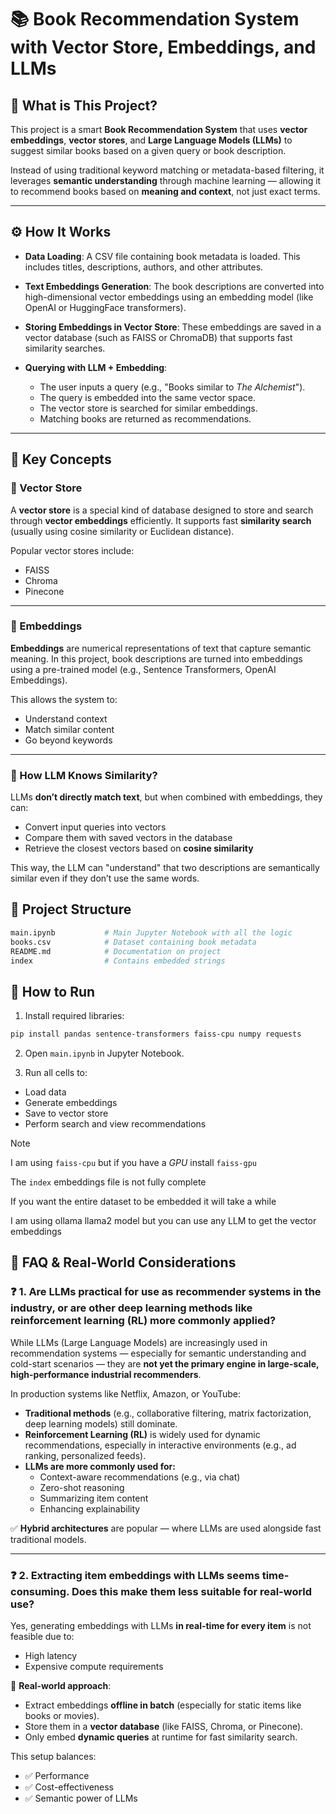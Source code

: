 # 📚 Book Recommendation System with Vector Store, Embeddings, and LLMs

## 🧠 What is This Project?

This project is a smart **Book Recommendation System** that uses **vector embeddings**, **vector stores**, and **Large Language Models (LLMs)** to suggest similar books based on a given query or book description.

Instead of using traditional keyword matching or metadata-based filtering, it leverages **semantic understanding** through machine learning — allowing it to recommend books based on **meaning and context**, not just exact terms.

---

## ⚙️ How It Works

- **Data Loading**: A CSV file containing book metadata is loaded. This includes titles, descriptions, authors, and other attributes.

- **Text Embeddings Generation**: The book descriptions are converted into high-dimensional vector embeddings using an embedding model (like OpenAI or HuggingFace transformers).

- **Storing Embeddings in Vector Store**: These embeddings are saved in a vector database (such as FAISS or ChromaDB) that supports fast similarity searches.

- **Querying with LLM + Embedding**:
  - The user inputs a query (e.g., "Books similar to *The Alchemist*").
  - The query is embedded into the same vector space.
  - The vector store is searched for similar embeddings.
  - Matching books are returned as recommendations.

---

## 🧩 Key Concepts

### 🧾 Vector Store

A **vector store** is a special kind of database designed to store and search through **vector embeddings** efficiently. It supports fast **similarity search** (usually using cosine similarity or Euclidean distance).

Popular vector stores include:
- FAISS
- Chroma
- Pinecone

---

### 🧠 Embeddings

**Embeddings** are numerical representations of text that capture semantic meaning. In this project, book descriptions are turned into embeddings using a pre-trained model (e.g., Sentence Transformers, OpenAI Embeddings).

This allows the system to:
- Understand context
- Match similar content
- Go beyond keywords

---

### 🧮 How LLM Knows Similarity?

LLMs **don’t directly match text**, but when combined with embeddings, they can:
- Convert input queries into vectors
- Compare them with saved vectors in the database
- Retrieve the closest vectors based on **cosine similarity**

This way, the LLM can "understand" that two descriptions are semantically similar even if they don’t use the same words.


## 📂 Project Structure

```bash
main.ipynb           # Main Jupyter Notebook with all the logic
books.csv            # Dataset containing book metadata
README.md            # Documentation on project
index                # Contains embedded strings
```

## 🚀 How to Run
1. Install required libraries:

```bash
pip install pandas sentence-transformers faiss-cpu numpy requests
```

2. Open `main.ipynb` in Jupyter Notebook.

3. Run all cells to:
- Load data
- Generate embeddings
- Save to vector store
- Perform search and view recommendations

> [!NOTE]
>
> I am using `faiss-cpu` but if you have a *GPU* install `faiss-gpu`
>
> The `index` embeddings file is not fully complete
>
> If you want the entire dataset to be embedded it will take a while
>
> I am using ollama llama2 model but you can use any LLM to get the vector embeddings

## 🧠 FAQ & Real-World Considerations

### ❓ 1. Are LLMs practical for use as recommender systems in the industry, or are other deep learning methods like reinforcement learning (RL) more commonly applied?

While LLMs (Large Language Models) are increasingly used in recommendation systems — especially for semantic understanding and cold-start scenarios — they are **not yet the primary engine in large-scale, high-performance industrial recommenders**.

In production systems like Netflix, Amazon, or YouTube:

- **Traditional methods** (e.g., collaborative filtering, matrix factorization, deep learning models) still dominate.
- **Reinforcement Learning (RL)** is widely used for dynamic recommendations, especially in interactive environments (e.g., ad ranking, personalized feeds).
- **LLMs are more commonly used for:**
  - Context-aware recommendations (e.g., via chat)
  - Zero-shot reasoning
  - Summarizing item content
  - Enhancing explainability

✅ **Hybrid architectures** are popular — where LLMs are used alongside fast traditional models.

---

### ❓ 2. Extracting item embeddings with LLMs seems time-consuming. Does this make them less suitable for real-world use?

Yes, generating embeddings with LLMs **in real-time for every item** is not feasible due to:

- High latency  
- Expensive compute requirements

🚀 **Real-world approach**:

- Extract embeddings **offline in batch** (especially for static items like books or movies).
- Store them in a **vector database** (like FAISS, Chroma, or Pinecone).
- Only embed **dynamic queries** at runtime for fast similarity search.

This setup balances:

- ✅ Performance  
- ✅ Cost-effectiveness  
- ✅ Semantic power of LLMs
